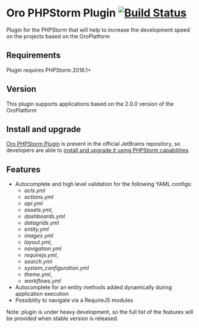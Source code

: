 Oro PHPStorm Plugin [![Build Status](https://travis-ci.org/orocrm/oro-phpstorm-plugin.svg?branch=master)](https://travis-ci.org/orocrm/oro-phpstorm-plugin)
===================
Plugin for the PHPStorm that will help to increase the development speed on the projects based on the OroPlatform

Requirements
-----------------------------
Plugin requires PHPStorm 2016.1+

Version
-----------------------------
This plugin supports applications based on the 2.0.0 version of the OroPlatform

Install and upgrade
-----------------------------
[Oro PHPStorm Plugin](https://plugins.jetbrains.com/plugin/8449) is present in the official JetBrains repository, so developers are able to [install and upgrade it using PHPStorm capabilities](https://www.jetbrains.com/help/phpstorm/2016.1/managing-plugins.html).

Features
-----------------------------
- Autocomplete and high level validation for the following YAML configs:
  + *acls.yml*
  + *actions.yml*
  + *api.yml*
  + *assets.yml*, 
  + *dashboards.yml*
  + *datagrids.yml*
  + *entity.yml*
  + *images.yml*
  + *layout.yml*, 
  + *navigation.yml*
  + *requirejs.yml*, 
  + *search.yml*
  + *system_configuration.yml*
  + *theme.yml*, 
  + *workflows.yml*
- Autocomplete for an entity methods added dynamically during application execution
- Possibility to navigate via a RequireJS modules

Note: plugin is under heavy development, so the full list of the features will be provided when stable version is released.
